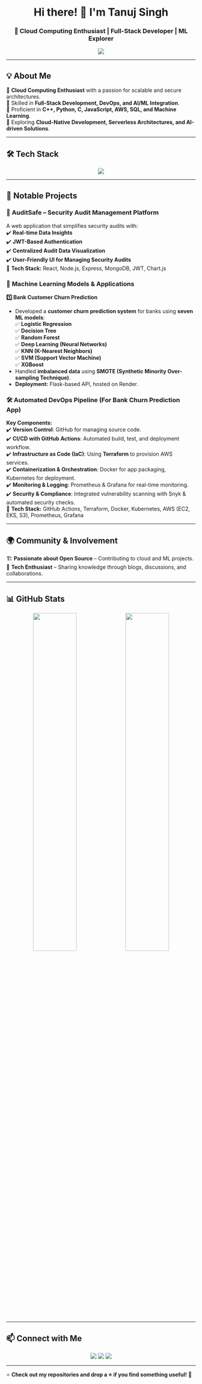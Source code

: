 <h1 align="center">Hi there! 👋 I'm Tanuj Singh </h1>
<h3 align="center">🚀 Cloud Computing Enthusiast | Full-Stack Developer | ML Explorer</h3>

<p align="center">
  <img src="https://readme-typing-svg.herokuapp.com?font=Fira+Code&weight=500&size=19&pause=1000&color=F7B42C&center=true&vCenter=true&width=600&lines=Cloud+Computing+%7C+AWS+%7C+DevOps;Machine+Learning+%7C+Software+Development;Building+Scalable+and+Optimized+Systems;Always+Learning+and+Exploring+New+Technologies!" />
</p>

---

## 💡 About Me  
🔹 **Cloud Computing Enthusiast** with a passion for scalable and secure architectures.  
🔹 Skilled in **Full-Stack Development, DevOps, and AI/ML Integration**.  
🔹 Proficient in **C++, Python, C, JavaScript, AWS, SQL, and Machine Learning**.  
🔹 Exploring **Cloud-Native Development, Serverless Architectures, and AI-driven Solutions**.  

---

## 🛠️ Tech Stack  
<p align="center">
  <img src="https://skillicons.dev/icons?i=java,cpp,python,c,js,aws,sql,mysql,postgres,git,docker,kubernetes,terraform,tensorflow,mongodb" />
</p>

---

## 🚀 Notable Projects  

### 🔐 **AuditSafe** – Security Audit Management Platform  
A web application that simplifies security audits with:  
✔️ **Real-time Data Insights**  
✔️ **JWT-Based Authentication**  
✔️ **Centralized Audit Data Visualization**  
✔️ **User-Friendly UI for Managing Security Audits**  
📌 **Tech Stack:** React, Node.js, Express, MongoDB, JWT, Chart.js  

### 🤖 **Machine Learning Models & Applications**  
**1️⃣ Bank Customer Churn Prediction**  
- Developed a **customer churn prediction system** for banks using **seven ML models**:  
  ✅ **Logistic Regression**  
  ✅ **Decision Tree**  
  ✅ **Random Forest**  
  ✅ **Deep Learning (Neural Networks)**  
  ✅ **KNN (K-Nearest Neighbors)**  
  ✅ **SVM (Support Vector Machine)**  
  ✅ **XGBoost**  
- Handled **imbalanced data** using **SMOTE (Synthetic Minority Over-sampling Technique)**.  
- **Deployment:** Flask-based API, hosted on Render.  

### 🛠️ **Automated DevOps Pipeline** (For Bank Churn Prediction App)  
**Key Components:**  
✔️ **Version Control**: GitHub for managing source code.  
✔️ **CI/CD with GitHub Actions**: Automated build, test, and deployment workflow.  
✔️ **Infrastructure as Code (IaC)**: Using **Terraform** to provision AWS services.  
✔️ **Containerization & Orchestration**: Docker for app packaging, Kubernetes for deployment.  
✔️ **Monitoring & Logging**: Prometheus & Grafana for real-time monitoring.  
✔️ **Security & Compliance**: Integrated vulnerability scanning with Snyk & automated security checks.  
📌 **Tech Stack:** GitHub Actions, Terraform, Docker, Kubernetes, AWS (EC2, EKS, S3), Prometheus, Grafana  

---

## 🌍 Community & Involvement  
🏗️ **Passionate about Open Source** – Contributing to cloud and ML projects.  
🎤 **Tech Enthusiast** – Sharing knowledge through blogs, discussions, and collaborations.  

---

## 📊 GitHub Stats  
<p align="center">
  <img width="48%" src="https://github-readme-stats.vercel.app/api?username=ts7000&show_icons=true&theme=radical" />
  <img width="48%" src="https://github-readme-streak-stats.herokuapp.com/?user=ts7000&theme=radical" />
</p>

---

## 📫 Connect with Me  
<p align="center">
  <a href="https://www.linkedin.com/in/tanuj-singh-54900718a/" target="_blank"><img src="https://img.shields.io/badge/LinkedIn-%230077B5.svg?style=for-the-badge&logo=linkedin&logoColor=white"></a>
  <a href="https://github.com/ts7000" target="_blank"><img src="https://img.shields.io/badge/GitHub-100000?style=for-the-badge&logo=github&logoColor=white"></a>
  <a href="https://x.com/tanuj_singhh" target="_blank"><img src="https://img.shields.io/badge/Twitter-%231DA1F2.svg?style=for-the-badge&logo=twitter&logoColor=white"></a>
</p>

---

⭐ **Check out my repositories and drop a ⭐ if you find something useful!** 🚀  
